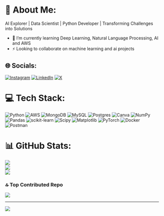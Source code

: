 # 💫 About Me:
AI Explorer | Data Scientist | Python Developer | Transforming Challenges into Solutions
- 🌱 I’m currently learning Deep Learning, Natural Language Processing, AI and AWS 
- ⚡ Looking to collaborate on machine learning and ai projects  


## 🌐 Socials:
[![Instagram](https://img.shields.io/badge/Instagram-%23E4405F.svg?logo=Instagram&logoColor=white)](https://instagram.com/_._.kanhaiya) [![LinkedIn](https://img.shields.io/badge/LinkedIn-%230077B5.svg?logo=linkedin&logoColor=white)](https://linkedin.com/in/jayantverma28) [![X](https://img.shields.io/badge/X-black.svg?logo=X&logoColor=white)](https://x.com/__kanhaiya__) 

# 💻 Tech Stack:
![Python](https://img.shields.io/badge/python-3670A0?style=for-the-badge&logo=python&logoColor=ffdd54) ![AWS](https://img.shields.io/badge/AWS-%23FF9900.svg?style=for-the-badge&logo=amazon-aws&logoColor=white) ![MongoDB](https://img.shields.io/badge/MongoDB-%234ea94b.svg?style=for-the-badge&logo=mongodb&logoColor=white) ![MySQL](https://img.shields.io/badge/mysql-%2300000f.svg?style=for-the-badge&logo=mysql&logoColor=white) ![Postgres](https://img.shields.io/badge/postgres-%23316192.svg?style=for-the-badge&logo=postgresql&logoColor=white) ![Canva](https://img.shields.io/badge/Canva-%2300C4CC.svg?style=for-the-badge&logo=Canva&logoColor=white) ![NumPy](https://img.shields.io/badge/numpy-%23013243.svg?style=for-the-badge&logo=numpy&logoColor=white) ![Pandas](https://img.shields.io/badge/pandas-%23150458.svg?style=for-the-badge&logo=pandas&logoColor=white) ![scikit-learn](https://img.shields.io/badge/scikit--learn-%23F7931E.svg?style=for-the-badge&logo=scikit-learn&logoColor=white) ![Scipy](https://img.shields.io/badge/SciPy-%230C55A5.svg?style=for-the-badge&logo=scipy&logoColor=%white) ![Matplotlib](https://img.shields.io/badge/Matplotlib-%23ffffff.svg?style=for-the-badge&logo=Matplotlib&logoColor=black) ![PyTorch](https://img.shields.io/badge/PyTorch-%23EE4C2C.svg?style=for-the-badge&logo=PyTorch&logoColor=white) ![Docker](https://img.shields.io/badge/docker-%230db7ed.svg?style=for-the-badge&logo=docker&logoColor=white) ![Postman](https://img.shields.io/badge/Postman-FF6C37?style=for-the-badge&logo=postman&logoColor=white)
# 📊 GitHub Stats:
![](https://github-readme-stats.vercel.app/api?username=jayantverma2809&theme=flag-india&hide_border=false&include_all_commits=false&count_private=true)<br/>
![](https://github-readme-streak-stats.herokuapp.com/?user=jayantverma2809&theme=flag-india&hide_border=false)<br/>
![](https://github-readme-stats.vercel.app/api/top-langs/?username=jayantverma2809&theme=flag-india&hide_border=false&include_all_commits=false&count_private=true&layout=compact)

### 🔝 Top Contributed Repo
![](https://github-contributor-stats.vercel.app/api?username=jayantverma2809&limit=5&theme=juicyfresh&combine_all_yearly_contributions=true)

---
[![](https://visitcount.itsvg.in/api?id=jayantverma2809&icon=5&color=3)](https://visitcount.itsvg.in)
